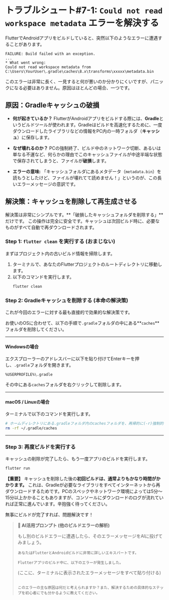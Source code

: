 # トラブルシュート#7-1: `Could not read workspace metadata` エラーを解決する

FlutterでAndroidアプリをビルドしていると、突然以下のようなエラーに遭遇することがあります。

```
FAILURE: Build failed with an exception.
...
* What went wrong:
Could not read workspace metadata from C:\Users\YourUser\.gradle\caches\8.x\transforms\xxxxx\metadata.bin
```

このエラーは非常に長く、一見すると何が悪いのか分かりにくいですが、パニックになる必要はありません。原因はほとんどの場合、一つです。

## 原因：Gradleキャッシュの破損

*   **何が起きているか？**
    FlutterがAndroidアプリをビルドする際には、**Gradle**というビルドツールが使われます。Gradleはビルドを高速化するために、一度ダウンロードしたライブラリなどの情報をPC内の一時フォルダ（**キャッシュ**）に保存します。

*   **なぜ壊れるのか？**
    PCの強制終了、ビルド中のネットワーク切断、あるいは単なる不運など、何らかの理由でこのキャッシュファイルが中途半端な状態で保存されてしまうと、ファイルが**破損**します。

*   **エラーの意味:**
    「キャッシュフォルダにあるメタデータ（`metadata.bin`）を読もうとしたけど、ファイルが壊れてて読めません！」というのが、この長いエラーメッセージの意訳です。

## 解決策：キャッシュを削除して再生成させる

解決策は非常にシンプルです。**「破損したキャッシュフォルダを削除する」**だけです。
この操作は完全に安全です。キャッシュは次回ビルド時に、必要なものがすべて自動で再ダウンロードされます。

### Step 1: `flutter clean` を実行する (おまじない)

まずはプロジェクト内の古いビルド情報を掃除します。

1.  ターミナルで、あなたのFlutterプロジェクトのルートディレクトリに移動します。
2.  以下のコマンドを実行します。
    ```bash
    flutter clean
    ```

### Step 2: Gradleキャッシュを削除する (本命の解決策)

これが今回のエラーに対する最も直接的で効果的な解決策です。

お使いのOSに合わせて、以下の手順で`.gradle`フォルダの中にある**`caches`**フォルダを削除してください。

---
#### **Windowsの場合**

エクスプローラーのアドレスバーに以下を貼り付けてEnterキーを押し、`.gradle`フォルダを開きます。
```
%USERPROFILE%\.gradle
```
その中にある`caches`フォルダを右クリックして削除します。

---
#### **macOS / Linuxの場合**

ターミナルで以下のコマンドを実行します。
```bash
# ホームディレクトリにある.gradleフォルダ内のcachesフォルダを、再帰的に(-r)強制的に(-f)削除する
rm -rf ~/.gradle/caches
```
---

### Step 3: 再度ビルドを実行する

キャッシュの削除が完了したら、もう一度アプリのビルドを実行します。

```bash
flutter run
```

**【重要】**
キャッシュを削除した後の**初回ビルドは、通常よりもかなり時間がかかります。**
これは、Gradleが必要なライブラリをすべてインターネットから再ダウンロードするためです。PCのスペックやネットワーク環境によっては5分～15分以上かかることもありますが、コンソールにダウンロードのログが流れていれば正常に進んでいます。辛抱強く待ってください。

無事にビルドが完了すれば、問題解決です！

> **🤖 AI活用プロンプト (他のビルドエラーの解析)**
>
> もし別のビルドエラーに遭遇したら、そのエラーメッセージをAIに投げてみましょう。
> ```
> あなたはFlutterとAndroidビルドに非常に詳しいエキスパートです。
>
> Flutterアプリのビルド中に、以下のエラーが発生しました。
>
> ```
> (ここに、ターミナルに表示されたエラーメッセージをすべて貼り付ける)
> ```
>
> このエラーの主な原因は何だと考えられますか？また、解決するための具体的なステップを初心者にでも分かるように教えてください。
> ```